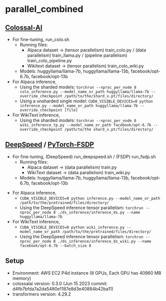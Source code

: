 # parallel_combined

## [Colossal-AI](https://github.com/hpcaitech/ColossalAI)
* For fine-tuning, run_colo.sh
  - Running files:
    - Alpaca dataset -> (tensor parallelism) train_colo.py / (data parallelism) train_llama.py / (pipeline parallelism) train_colo_pipeline.py
    - Wikitext dataset -> (tensor parallelism) train_colo_wiki.py
  - Models: huggyllama/llama-7b, huggyllama/llama-13b, facebook/opt-6.7b, facebook/opt-13b
* For Alpaca inference,
  - Using the sharded models: ```torchrun --nproc_per_node 8 colo_inference.py --model_name_or_path huggyllama/llama-7b --override_checkpoint /path/to/the/shard_x.pt/files/directory/```
  - Using a unsharded single model: ```CUDA_VISIBLE_DEVICES=0 python inference.py --model_name_or_path huggyllama/llama-7b --override_checkpoint [file]```
* For WikiText inference,
  - Using the sharded models: ```torchrun --nproc_per_node 8 wiki_inference_tp.py --model_name_or_path facebook/opt-6.7b --override_checkpoint /path/to/the shard_x.pt/files/directory/```

## [DeepSpeed](https://github.com/microsoft/DeepSpeed) / [PyTorch-FSDP](https://github.com/pytorch/pytorch/tree/main/torch/distributed/fsdp)
* For fine-tuning, (DeepSpeed) run_deepspeed.sh / (FSDP) run_fsdp.sh
  - Running files:
    - Alpaca dataset -> (data parallelism) train.py
    - WikiText dataset -> (data parallelism) train_wiki.py
  - Models: huggyllama/llama-7b, huggyllama/llama-13b, facebook/opt-6.7b, facebook/opt-13b
- For Alpaca inference,
  - ```CUDA_VISIBLE_DEVICES=0 python inference.py --model_name_or_path /path/to/the/pretrained/files/directory/```
  - Using the DeepSpeed inference tensor parallelism: ```torchrun --nproc_per_node 8 ./ds_inference/inference_ds.py --name huggyllama/llama-7b```
- For WikiText inference,
  - ```CUDA_VISIBLE_DEVICES=0 python wiki_inference.py --model_name_or_path /path/to/the/pretrained/files/directory/```
  - Using the DeepSpeed inference tensor parallelism: ```torchrun --nproc_per_node 8 ./ds_inference/inference_ds_wiki.py --name facebook/opt-6.7b --batch_size 8```
 
## Setup
* Environment: AWS EC2 P4d instance (8 GPUs, Each GPU has 40960 MB memory)
* colossalai version: 0.3.0 (Jun 15 2023 commit: d4fb7bfda7a2da5480e1187e8d3e40884b42ba11)
* transformers version: 4.29.2
